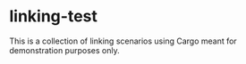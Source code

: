 # linking-test

This is a collection of linking scenarios using Cargo meant for demonstration purposes only.
